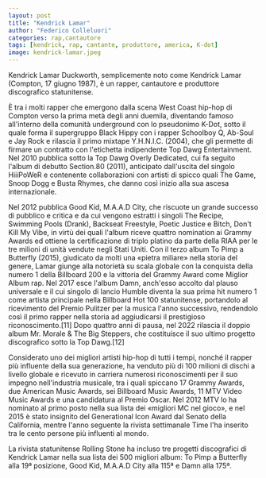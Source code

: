 ```yaml
---
layout: post
title: "Kendrick Lamar"
author: "Federico Colleluori"
categories: rap,cantautore
tags: [kendrick, rap, cantante, produttore, america, K-dot]
image: kendrick-lamar.jpeg
---
```


Kendrick Lamar Duckworth, semplicemente noto come Kendrick Lamar (Compton, 17 giugno 1987), è un rapper, cantautore e produttore discografico statunitense.

È tra i molti rapper che emergono dalla scena West Coast hip-hop di Compton verso la prima metà degli anni duemila, diventando famoso all'interno della comunità underground con lo pseudonimo K-Dot, sotto il quale forma il supergruppo Black Hippy con i rapper Schoolboy Q, Ab-Soul e Jay Rock e rilascia il primo mixtape Y.H.N.I.C. (2004), che gli permette di firmare un contratto con l'etichetta indipendente Top Dawg Entertainment. Nel 2010 pubblica sotto la Top Dawg Overly Dedicated, cui fa seguito l'album di debutto Section.80 (2011), anticipato dall'uscita del singolo HiiiPoWeR e contenente collaborazioni con artisti di spicco quali The Game, Snoop Dogg e Busta Rhymes, che danno così inizio alla sua ascesa internazionale.

Nel 2012 pubblica Good Kid, M.A.A.D City, che riscuote un grande successo di pubblico e critica e da cui vengono estratti i singoli The Recipe, Swimming Pools (Drank), Backseat Freestyle, Poetic Justice e Bitch, Don't Kill My Vibe, in virtù dei quali l'album riceve quattro nomination ai Grammy Awards ed ottiene la certificazione di triplo platino da parte della RIAA per le tre milioni di unità vendute negli Stati Uniti. Con il terzo album To Pimp a Butterfly (2015), giudicato da molti una «pietra miliare» nella storia del genere, Lamar giunge alla notorietà su scala globale con la conquista della numero 1 della Billboard 200 e la vittoria del Grammy Award come Miglior Album rap. Nel 2017 esce l'album Damn, anch'esso accolto dal plauso universale e il cui singolo di lancio Humble diventa la sua prima hit numero 1 come artista principale nella Billboard Hot 100 statunitense, portandolo al ricevimento del Premio Pulitzer per la musica l'anno successivo, rendendolo così il primo rapper nella storia ad aggiudicarsi il prestigioso riconoscimento.[11] Dopo quattro anni di pausa, nel 2022 rilascia il doppio album Mr. Morale & The Big Steppers, che costituisce il suo ultimo progetto discografico sotto la Top Dawg.[12]

Considerato uno dei migliori artisti hip-hop di tutti i tempi, nonché il rapper più influente della sua generazione, ha venduto più di 100 milioni di dischi a livello globale e ricevuto in carriera numerosi riconoscimenti per il suo impegno nell'industria musicale, tra i quali spiccano 17 Grammy Awards, due American Music Awards, sei Billboard Music Awards, 11 MTV Video Music Awards e una candidatura al Premio Oscar. Nel 2012 MTV lo ha nominato al primo posto nella sua lista dei «migliori MC nel gioco», e nel 2015 è stato insignito del Generational Icon Award dal Senato della California, mentre l'anno seguente la rivista settimanale Time l'ha inserito tra le cento persone più influenti al mondo.

La rivista statunitense Rolling Stone ha incluso tre progetti discografici di Kendrick Lamar nella sua lista dei 500 migliori album: To Pimp a Butterfly alla 19ª posizione, Good Kid, M.A.A.D City alla 115ª e Damn alla 175ª.
